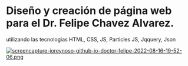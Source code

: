# Diseño y creación de página web para el Dr. Felipe Chavez Alvarez. 
utilizando las tecnologias HTML, CSS, JS, Particles JS, Jqquery, Json

[![screencapture-joreynoso-github-io-doctor-felipe-2022-08-16-19-52-06.png](https://i.postimg.cc/sfqxc3kt/screencapture-joreynoso-github-io-doctor-felipe-2022-08-16-19-52-06.png)](https://postimg.cc/xqG9jVTR)
